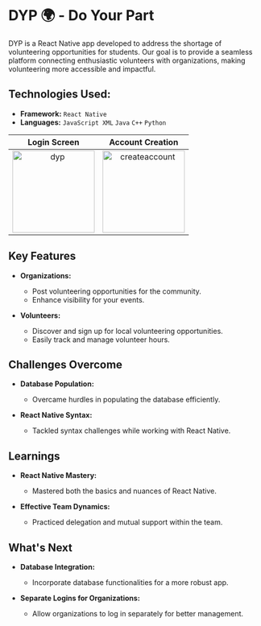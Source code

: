 # DYP 🌍 - Do Your Part 

DYP is a React Native app developed to address the shortage of volunteering opportunities for students. Our goal is to provide a seamless platform connecting enthusiastic volunteers with organizations, making volunteering more accessible and impactful. 

## Technologies Used:

- **Framework:** `React Native`
- **Languages:** `JavaScript XML` `Java` `C++` `Python`


Login Screen             |  Account Creation
:-------------------------:|:-------------------------:
<img width="163" alt="dyp" src="https://github.com/sakeefh/UGA-Hacks-8/assets/91638600/4428e4e6-bbfb-4efe-bc74-dbc34ef8dcb7">  |  <img width="163" alt="createaccount" src="https://github.com/sakeefh/UGA-Hacks-8/assets/91638600/cafefd9a-ee50-4c66-a4df-e0c3f1767035">

## Key Features

- **Organizations:**
  - Post volunteering opportunities for the community.
  - Enhance visibility for your events.

- **Volunteers:**
  - Discover and sign up for local volunteering opportunities.
  - Easily track and manage volunteer hours.
 
    

## Challenges Overcome

- **Database Population:**
  - Overcame hurdles in populating the database efficiently.
  
- **React Native Syntax:**
  - Tackled syntax challenges while working with React Native.

## Learnings

- **React Native Mastery:**
  - Mastered both the basics and nuances of React Native.
  
- **Effective Team Dynamics:**
  - Practiced delegation and mutual support within the team.

## What's Next

- **Database Integration:**
  - Incorporate database functionalities for a more robust app.
  
- **Separate Logins for Organizations:**
  - Allow organizations to log in separately for better management.
